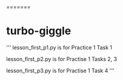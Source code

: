 =======
# turbo-giggle

'''
lesson_first_p1.py is for Practice 1 Task 1

lesson_first_p2.py is for Practise 1 Tasks 2, 3

lesson_first_p3.py is for Practise 1 Task 4
'''